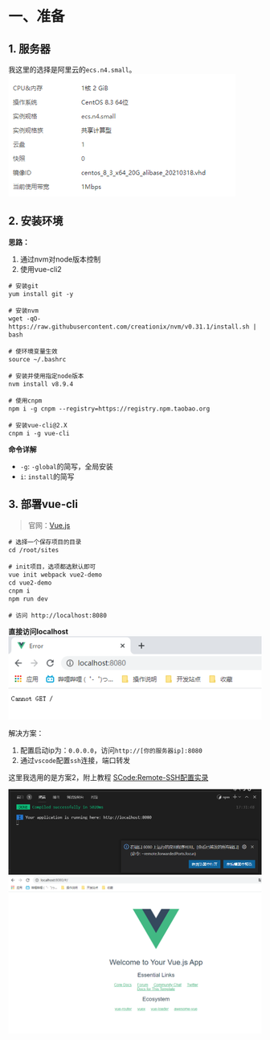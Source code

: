 # 一、准备

## 1. 服务器
我这里的选择是阿里云的`ecs.n4.small`。
![esc配置](esc配置.png)

## 2. 安装环境
**思路：**
1. 通过nvm对node版本控制
2. 使用vue-cli2
```shell
# 安装git
yum install git -y

# 安装nvm
wget -qO- https://raw.githubusercontent.com/creationix/nvm/v0.31.1/install.sh | bash

# 使环境变量生效
source ~/.bashrc

# 安装并使用指定node版本
nvm install v8.9.4

# 使用cnpm
npm i -g cnpm --registry=https://registry.npm.taobao.org

# 安装vue-cli@2.X
cnpm i -g vue-cli
```

**命令详解**
* `-g`: `-global`的简写，全局安装
* `i`: `install`的简写

## 3. 部署vue-cli
> 官网：[Vue.js](https://cn.vuejs.org/)

```shell
# 选择一个保存项目的目录
cd /root/sites

# init项目，选项都选默认即可
vue init webpack vue2-demo
cd vue2-demo
cnpm i
npm run dev

# 访问 http://localhost:8080
```
**直接访问localhost**
![err-直接访问localhost](err-直接访问localhost.png)

解决方案：
1. 配置启动ip为：`0.0.0.0`，访问`http://[你的服务器ip]:8080`
2. 通过`vscode`配置`ssh`连接，端口转发

这里我选用的是方案2，附上教程 [SCode:Remote-SSH配置实录](https://blog.csdn.net/sixdaycoder/article/details/89947893)

![vscode端口转发](vscode端口转发.png)
![创建成功](创建成功.png)